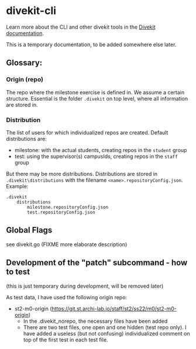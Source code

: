 # divekit-cli

Learn more about the CLI and other divekit tools in
the [Divekit documentation](https://divekit.github.io/docs/cli/).

This is a temporary documentation, to be added somewhere else later.

## Glossary:


### Origin (repo) 

The repo where the milestone exercise is defined in. We assume a certain structure. Essential is
the folder `.divekit` on top level, where all information are stored in.

### Distribution

The list of users for which individualized repos are created. Default distributions are:
- milestone: with the actual students, creating repos in the `student` group
- test: using the supervisor(s) campusIds, creating repos in the `staff` group

But there may be more distributions. Distributions are stored in `.divekit\distributions` with the filename
`<name>.repositoryConfig.json`. Example: 

```
.divekit
    distributions
        milestone.repositoryConfig.json
        test.repositoryConfig.json
```


## Global Flags

see divekit.go
(FIXME more elaborate description)

## Development of the "patch" subcommand - how to test

(this is just temporary during development, will be removed later)

As test data, I have used the following origin repo: 
- st2-m0-origin (https://git.st.archi-lab.io/staff/st2/ss22/m0/st2-m0-origin)
    - In the .divekit_norepo, the necessary files have been added
    - There are two test files, one open and one hidden (test repo only). I have added a useless (but not 
      confusing) individualized comment on top of the first test in each test file.
   

